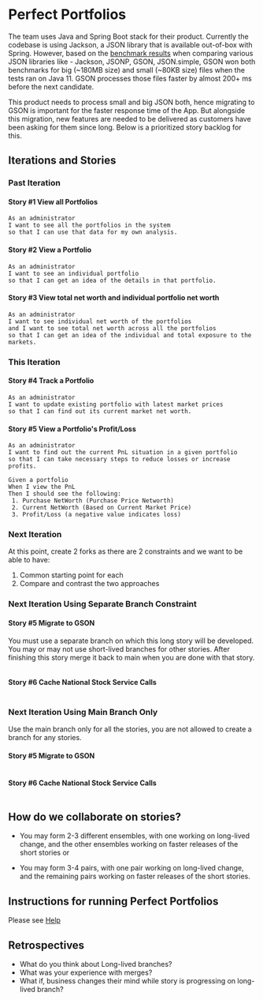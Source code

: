 # Perfect Portfolios

The team uses Java and Spring Boot stack for their product.  Currently the codebase is using Jackson, a JSON library that is available out-of-box with Spring.  However,  based on the [benchmark results](https://www.overops.com/blog/the-ultimate-json-library-json-simple-vs-gson-vs-jackson-vs-json/) when comparing various JSON libraries like - Jackson, JSONP, GSON, JSON.simple, GSON won both benchmarks for big (~180MB size) and small (~80KB size) files when the tests ran on Java 11. GSON processes those files faster by almost 200+ ms before the next candidate.

This product needs to process small and big JSON both, hence migrating to GSON is important for the faster response time of the App.  But alongside this migration, new features are needed to be delivered as customers have been asking for them since long.  Below is a prioritized story backlog for this.

## Iterations and Stories

### Past Iteration
#### Story #1 View all Portfolios
```
As an administrator
I want to see all the portfolios in the system
so that I can use that data for my own analysis. 
```
#### Story #2 View a Portfolio
```
As an administrator 
I want to see an individual portfolio
so that I can get an idea of the details in that portfolio.
```

#### Story #3 View total net worth and individual portfolio net worth
```
As an administrator 
I want to see individual net worth of the portfolios 
and I want to see total net worth across all the portfolios
so that I can get an idea of the individual and total exposure to the markets.
```
### This Iteration
#### Story #4 Track a Portfolio
```
As an administrator 
I want to update existing portfolio with latest market prices
so that I can find out its current market net worth.
```

#### Story #5  View a Portfolio's Profit/Loss

```
As an administrator 
I want to find out the current PnL situation in a given portfolio
so that I can take necessary steps to reduce losses or increase profits.

Given a portfolio
When I view the PnL
Then I should see the following:
 1. Purchase NetWorth (Purchase Price Networth)
 2. Current NetWorth (Based on Current Market Price)
 3. Profit/Loss (a negative value indicates loss)
```

### Next Iteration
At this point, create 2 forks as there are 2 constraints and we want to be able to have:
1. Common starting point for each
2. Compare and contrast the two approaches

### Next Iteration Using Separate Branch Constraint 

#### Story #5 Migrate to GSON
You must use a separate branch on which this long story will be developed.  You may or may not use short-lived branches for other stories. After finishing this story  merge it back to main when you are done with that story.

```

```

#### Story #6 Cache National Stock Service Calls 

```

```


### Next Iteration Using Main Branch Only
Use the main branch only for all the stories, you are not allowed to create a branch for any stories.

#### Story #5 Migrate to GSON
```

```


#### Story #6 Cache National Stock Service Calls 
```

```

## How do we collaborate on stories?
* You may form 2-3 different ensembles, with one working on long-lived change, and the other ensembles working on faster releases of the short stories or

* You may form 3-4 pairs, with one pair working on long-lived change, and the   remaining pairs working on faster releases of the short stories.

## Instructions for running Perfect Portfolios
Please see [Help](HELP.md)

## Retrospectives
* What do you think about Long-lived branches?
* What was your experience with merges?
* What if, business changes their mind while story is progressing on long-lived branch?

